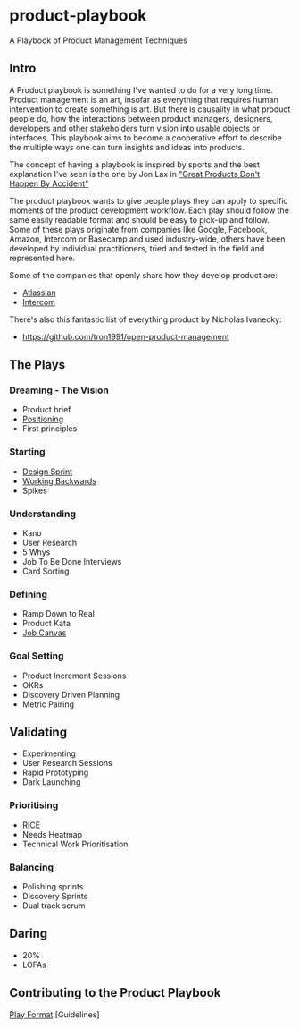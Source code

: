 # product-playbook
A Playbook of Product Management Techniques

## Intro
A Product playbook is something I've wanted to do for a very long time.
Product management is an art, insofar as everything that requires human intervention to create something is art. But there is causality in what product people do, how the interactions between product managers, designers, developers and other stakeholders turn vision into usable objects or interfaces. This playbook aims to become a cooperative effort to describe the multiple ways one can turn insights and ideas into products.

The concept of having a playbook is inspired by sports and the best explanation I've seen is the one by Jon Lax in ["Great Products Don't Happen By Accident"](https://medium.com/great-products-dont-happen-by-accident/great-products-dont-happen-by-accident-f46323d8ad94)

The product playbook wants to give people plays they can apply to specific moments of the product development workflow. Each play should follow the same easily readable format and should be easy to pick-up and follow. Some of these plays originate from companies like Google, Facebook, Amazon, Intercom or Basecamp and used industry-wide, others have been developed by individual practitioners, tried and tested in the field and represented here.

Some of the companies that openly share how they develop product are:
* [Atlassian](https://www.atlassian.com/team-playbook/plays)
* [Intercom](https://www.intercom.com/books/product-management)

There's also this fantastic list of everything product by Nicholas Ivanecky:
* https://github.com/tron1991/open-product-management

## The Plays

### Dreaming - The Vision
* Product brief
* [Positioning](https://github.com/colivetree/product-playbook/blob/master/product_positioning.md)
* First principles

### Starting
* [Design Sprint](https://github.com/colivetree/product-playbook/blob/master/design_sprint.md)
* [Working Backwards](https://github.com/colivetree/product-playbook/blob/master/working_backwards.md)
* Spikes

### Understanding
* Kano
* User Research
* 5 Whys
* Job To Be Done Interviews
* Card Sorting

### Defining
* Ramp Down to Real
* Product Kata
* [Job Canvas](https://github.com/colivetree/product-playbook/blob/master/job_canvas.md)


### Goal Setting
* Product Increment Sessions
* OKRs
* Discovery Driven Planning
* Metric Pairing

## Validating
* Experimenting
* User Research Sessions
* Rapid Prototyping
* Dark Launching

### Prioritising
* [RICE](https://github.com/colivetree/product-playbook/blob/master/prioritisation_rice.md)
* Needs Heatmap
* Technical Work Prioritisation

### Balancing
* Polishing sprints
* Discovery Sprints
* Dual track scrum

## Daring
* 20%
* LOFAs

## Contributing to the Product Playbook
[Play Format](https://github.com/colivetree/product-playbook/blob/master/template.md)
[Guidelines]
